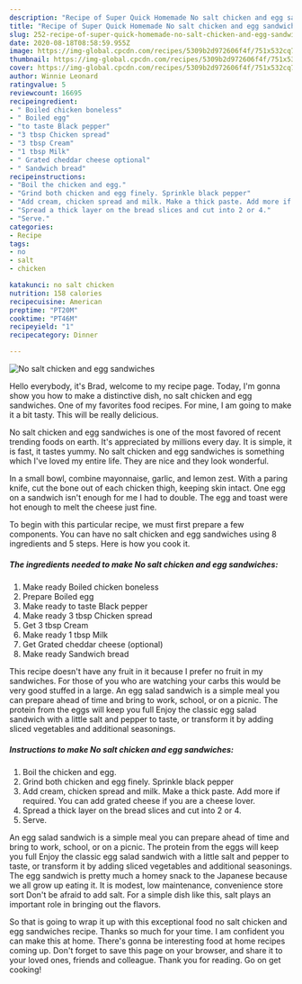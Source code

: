 ```yaml
---
description: "Recipe of Super Quick Homemade No salt chicken and egg sandwiches"
title: "Recipe of Super Quick Homemade No salt chicken and egg sandwiches"
slug: 252-recipe-of-super-quick-homemade-no-salt-chicken-and-egg-sandwiches
date: 2020-08-18T08:58:59.955Z
image: https://img-global.cpcdn.com/recipes/5309b2d972606f4f/751x532cq70/no-salt-chicken-and-egg-sandwiches-recipe-main-photo.jpg
thumbnail: https://img-global.cpcdn.com/recipes/5309b2d972606f4f/751x532cq70/no-salt-chicken-and-egg-sandwiches-recipe-main-photo.jpg
cover: https://img-global.cpcdn.com/recipes/5309b2d972606f4f/751x532cq70/no-salt-chicken-and-egg-sandwiches-recipe-main-photo.jpg
author: Winnie Leonard
ratingvalue: 5
reviewcount: 16695
recipeingredient:
- " Boiled chicken boneless"
- " Boiled egg"
- "to taste Black pepper"
- "3 tbsp Chicken spread"
- "3 tbsp Cream"
- "1 tbsp Milk"
- " Grated cheddar cheese optional"
- " Sandwich bread"
recipeinstructions:
- "Boil the chicken and egg."
- "Grind both chicken and egg finely. Sprinkle black pepper"
- "Add cream, chicken spread and milk. Make a thick paste. Add more if required. You can add grated cheese if you are a cheese lover."
- "Spread a thick layer on the bread slices and cut into 2 or 4."
- "Serve."
categories:
- Recipe
tags:
- no
- salt
- chicken

katakunci: no salt chicken 
nutrition: 158 calories
recipecuisine: American
preptime: "PT20M"
cooktime: "PT46M"
recipeyield: "1"
recipecategory: Dinner

---
```



![No salt chicken and egg sandwiches](https://img-global.cpcdn.com/recipes/5309b2d972606f4f/751x532cq70/no-salt-chicken-and-egg-sandwiches-recipe-main-photo.jpg)

Hello everybody, it's Brad, welcome to my recipe page. Today, I'm gonna show you how to make a distinctive dish, no salt chicken and egg sandwiches. One of my favorites food recipes. For mine, I am going to make it a bit tasty. This will be really delicious.

No salt chicken and egg sandwiches is one of the most favored of recent trending foods on earth. It's appreciated by millions every day. It is simple, it is fast, it tastes yummy. No salt chicken and egg sandwiches is something which I've loved my entire life. They are nice and they look wonderful.

In a small bowl, combine mayonnaise, garlic, and lemon zest. With a paring knife, cut the bone out of each chicken thigh, keeping skin intact. One egg on a sandwich isn&#39;t enough for me I had to double. The egg and toast were hot enough to melt the cheese just fine.


To begin with this particular recipe, we must first prepare a few components. You can have no salt chicken and egg sandwiches using 8 ingredients and 5 steps. Here is how you cook it.

<!--inarticleads1-->

##### The ingredients needed to make No salt chicken and egg sandwiches:

1. Make ready  Boiled chicken boneless
1. Prepare  Boiled egg
1. Make ready to taste Black pepper
1. Make ready 3 tbsp Chicken spread
1. Get 3 tbsp Cream
1. Make ready 1 tbsp Milk
1. Get  Grated cheddar cheese (optional)
1. Make ready  Sandwich bread


This recipe doesn&#39;t have any fruit in it because I prefer no fruit in my sandwiches. For those of you who are watching your carbs this would be very good stuffed in a large. An egg salad sandwich is a simple meal you can prepare ahead of time and bring to work, school, or on a picnic. The protein from the eggs will keep you full Enjoy the classic egg salad sandwich with a little salt and pepper to taste, or transform it by adding sliced vegetables and additional seasonings. 

<!--inarticleads2-->

##### Instructions to make No salt chicken and egg sandwiches:

1. Boil the chicken and egg.
1. Grind both chicken and egg finely. Sprinkle black pepper
1. Add cream, chicken spread and milk. Make a thick paste. Add more if required. You can add grated cheese if you are a cheese lover.
1. Spread a thick layer on the bread slices and cut into 2 or 4.
1. Serve.


An egg salad sandwich is a simple meal you can prepare ahead of time and bring to work, school, or on a picnic. The protein from the eggs will keep you full Enjoy the classic egg salad sandwich with a little salt and pepper to taste, or transform it by adding sliced vegetables and additional seasonings. The egg sandwich is pretty much a homey snack to the Japanese because we all grow up eating it. It is modest, low maintenance, convenience store sort Don&#39;t be afraid to add salt. For a simple dish like this, salt plays an important role in bringing out the flavors. 

So that is going to wrap it up with this exceptional food no salt chicken and egg sandwiches recipe. Thanks so much for your time. I am confident you can make this at home. There's gonna be interesting food at home recipes coming up. Don't forget to save this page on your browser, and share it to your loved ones, friends and colleague. Thank you for reading. Go on get cooking!
